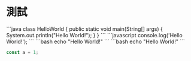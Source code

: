 # 測試


<code-group>
<code-block title="Java" active>
```java
class HelloWorld {
  public static void main(String[] args) {
      System.out.println("Hello World!");
  }
}
```
</code-block>

<code-block title="JS">
```javascript
console.log('Hello World!');
```
</code-block>

<code-block title="A">
```bash
echo "Hello World!"
```
</code-block>

<code-block title="B">
```bash
echo "Hello World!"
```
</code-block>

</code-group>



```js
const a = 1;
```
